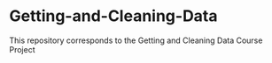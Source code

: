 # Getting-and-Cleaning-Data
This repository corresponds to the Getting and Cleaning Data Course Project
